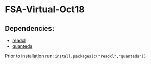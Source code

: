# FSA-Virtual-Oct18

## Dependencies:

*  [readxl](https://github.com/tidyverse/readxl)
* [quanteda](https://github.com/quanteda/quanteda)

Prior to installation run:
`install.packages(c("readxl","quanteda"))`

